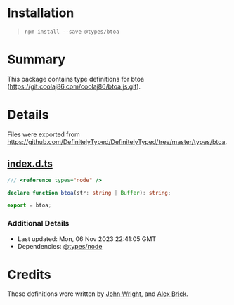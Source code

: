 # Installation
> `npm install --save @types/btoa`

# Summary
This package contains type definitions for btoa (https://git.coolaj86.com/coolaj86/btoa.js.git).

# Details
Files were exported from https://github.com/DefinitelyTyped/DefinitelyTyped/tree/master/types/btoa.
## [index.d.ts](https://github.com/DefinitelyTyped/DefinitelyTyped/tree/master/types/btoa/index.d.ts)
````ts
/// <reference types="node" />

declare function btoa(str: string | Buffer): string;

export = btoa;

````

### Additional Details
 * Last updated: Mon, 06 Nov 2023 22:41:05 GMT
 * Dependencies: [@types/node](https://npmjs.com/package/@types/node)

# Credits
These definitions were written by [John Wright](https://github.com/johngeorgewright), and [Alex Brick](https://github.com/bricka).
